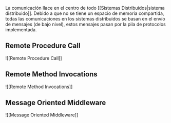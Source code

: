 La comunicación llace en el centro de todo [[Sistemas Distribuidos|sistema distribuido]]. Debido a que no se tiene un espacio de memoria compartida, todas las comunicaciones en los sistemas distribuidos se basan en el envío de mensajes (de bajo nivel), estos mensajes pasan por la pila de protocolos implementada.

## Remote Procedure Call
![[Remote Procedure Call]]

## Remote Method Invocations
![[Remote Method Invocations]]

## Message Oriented Middleware
![[Message Oriented Middleware]]